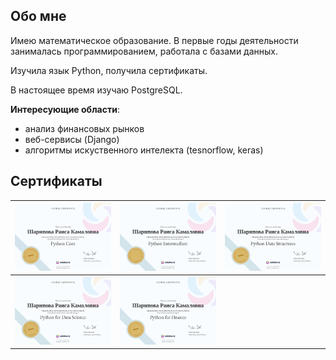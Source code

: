 ## Обо мне
Имею математическое образование. В первые годы деятельности занималась программированием, работала с базами данных.

Изучила язык Python, получила сертификаты.

В настоящее время изучаю PostgreSQL.

**Интересующие области**: 
- анализ финансовых рынков
- веб-сервисы (Django)
- алгоритмы искуственного интелекта (tesnorflow, keras)

## Сертификаты

| ![python-core](python-core.jpg) | ![python-intermediate](python-intermediate.jpg) | ![python-data-structures](python-data-structures.png) |
| --- | --- | --- |
| ![python-data-science](python-data-science.png) | ![python-finance](python-finance.jpg) |  |

<!--
**sharipovar/sharipovar** is a ✨ _special_ ✨ repository because its `README.md` (this file) appears on your GitHub profile.

Here are some ideas to get you started:

- 🔭 I’m currently working on ...
- 🌱 I’m currently learning ...
- 👯 I’m looking to collaborate on ...
- 🤔 I’m looking for help with ...
- 💬 Ask me about ...
- 📫 How to reach me: ...
- 😄 Pronouns: ...
- ⚡ Fun fact: ...
-->

